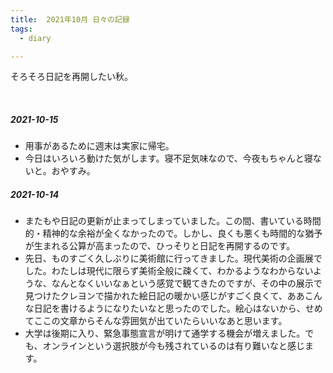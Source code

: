 ```yaml
---
title:  2021年10月 日々の記録
tags:
  - diary

---
```


そろそろ日記を再開したい秋。

<!--more-->
<br>

##### 2021-10-15

- 用事があるために週末は実家に帰宅。
- 今日はいろいろ動けた気がします。寝不足気味なので、今夜もちゃんと寝ないと。おやすみ。

##### 2021-10-14

- またもや日記の更新が止まってしまっていました。この間、書いている時間的・精神的な余裕が全くなかったので。しかし、良くも悪くも時間的な猶予が生まれる公算が高まったので、ひっそりと日記を再開するのです。
- 先日、ものすごく久しぶりに美術館に行ってきました。現代美術の企画展でした。わたしは現代に限らず美術全般に疎くて、わかるようなわからないような、なんとなくいいなぁという感覚で観てきたのですが、その中の展示で見つけたクレヨンで描かれた絵日記の暖かい感じがすごく良くて、ああこんな日記を書けるようになりたいなと思ったのでした。絵心はないから、せめてここの文章からそんな雰囲気が出ていたらいいなあと思います。
- 大学は後期に入り、緊急事態宣言が明けて通学する機会が増えました。でも、オンラインという選択肢が今も残されているのは有り難いなと感じます。
